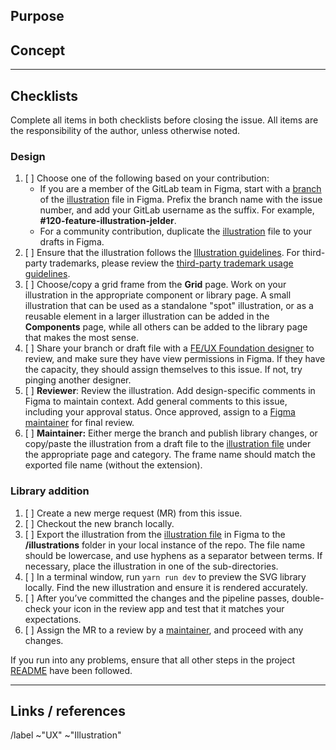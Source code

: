 ## Purpose

<!-- Briefly describe the purpose and use case for the new illustration. -->

## Concept

<!-- Explain how the illustration aligns with the purpose and use. If metaphors are used, explain how they relate. If possible, provide screenshots of the illustration in context. You can also embed the SVG here for visual reference. -->

---

## Checklists

Complete all items in both checklists before closing the issue. All items are the responsibility of the author, unless otherwise noted.

### Design

<!-- This checklist ensures that illustrations are created and reviewed according to the guidelines and a predictable workflow. -->
1. [ ] Choose one of the following based on your contribution:
   - If you are a member of the GitLab team in Figma, start with a [branch](https://www.figma.com/best-practices/branching-in-figma/) of the [illustration][illustration-file] file in Figma. Prefix the branch name with the issue number, and add your GitLab username as the suffix. For example, **#120-feature-illustration-jelder**.
   - For a community contribution, duplicate the [illustration][illustration-file] file to your drafts in Figma.
1. [ ] Ensure that the illustration follows the [Illustration guidelines](https://design.gitlab.com/product-foundations/illustration). For third-party trademarks, please review the [third-party trademark usage guidelines](https://about.gitlab.com/handbook/legal/policies/third-party-trademark-usage-guidelines/).
1. [ ] Choose/copy a grid frame from the **Grid** page. Work on your illustration in the appropriate component or library page. A small illustration that can be used as a standalone "spot" illustration, or as a reusable element in a larger illustration can be added in the **Components** page, while all others can be added to the library page that makes the most sense.
1. [ ] Share your branch or draft file with a [FE/UX Foundation designer](https://about.gitlab.com/company/team/?department=fe-ux-foundations-team) to review, and make sure they have view permissions in Figma. If they have the capacity, they should assign themselves to this issue. If not, try pinging another designer.
1. [ ] **Reviewer**: Review the illustration. Add design-specific comments in Figma to maintain context. Add general comments to this issue, including your approval status. Once approved, assign to a [Figma maintainer](https://about.gitlab.com/handbook/engineering/projects/#design.gitlab.com) for final review.
1. [ ] **Maintainer:** Either merge the branch and publish library changes, or copy/paste the illustration from a draft file to the [illustration file][illustration-file] under the appropriate page and category. The frame name should match the exported file name (without the extension).

### Library addition

<!-- This checklist helps streamline the process of getting an illustration from Figma to the library. -->

1. [ ] Create a new merge request (MR) from this issue.
1. [ ] Checkout the new branch locally.
1. [ ] Export the illustration from the [illustration file][illustration-file] in Figma to the **/illustrations** folder in your local instance of the repo. The file name should be lowercase, and use hyphens as a separator between terms. If necessary, place the illustration in one of the sub-directories.
1. [ ] In a terminal window, run `yarn run dev` to preview the SVG library locally. Find the new illustration and ensure it is rendered accurately.
1. [ ] After you’ve committed the changes and the pipeline passes, double-check your icon in the review app and test that it matches your expectations.
1. [ ] Assign the MR to a review by a [maintainer](https://about.gitlab.com/handbook/engineering/projects/#gitlab-svgs), and proceed with any changes.

If you run into any problems, ensure that all other steps in the project [README](https://gitlab.com/gitlab-org/gitlab-svgs/-/blob/main/README.md) have been followed.

---

## Links / references

<!-- Add external links and references if necessary -->

/label ~"UX" ~"Illustration"

[illustration-file]: https://www.figma.com/file/1ui9w228X0S5WxaD0SRdIA/Illustration-library
